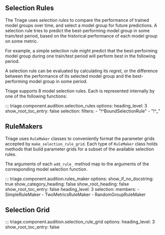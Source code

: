## Selection Rules

The Triage uses *selection rules* to compare the performance of trained model groups over time, and select a model group for future predictions. A selection rule tries to predict the best-performing model group in some train/test period, based on the historical performance of each model group on some metric.

For example, a simple selection rule might predict that the best-performing model group during one train/test period will perform best in the following period.

A selection rule can be evaluated by calculating its *regret*, or the difference between the performance of its selected model group and the best-performing model group in some period.

Triage supports 8 model selection rules. Each is represented internally by one of the following functions:

::: triage.component.audition.selection_rules
    options:
        heading_level: 3
        show_root_toc_entry: false
    selection:
        filters: 
            - "!^BoundSelectionRule"
            - "!^_"

## RuleMakers

Triage uses `RuleMaker` classes to conveniently format the parameter grids accepted by `make_selection_rule_grid`. Each type of `RuleMaker` class holds methods that build parameter grids for a subset of the available selection rules.

The arguments of each `add_rule_` method map to the arguments of the corresponding model selection function.


::: triage.component.audition.rules_maker
    options:
        show_if_no_docstring: true
        show_category_heading: false
        show_root_heading: false
        show_root_toc_entry: false
        heading_level: 3
        selection:
            members:
                - SimpleRuleMaker
                - TwoMetricsRuleMaker
                - RandomGroupRuleMaker
  
## Selection Grid

::: triage.component.audition.selection_rule_grid
    options:
        heading_level: 3
        show_root_toc_entry: false